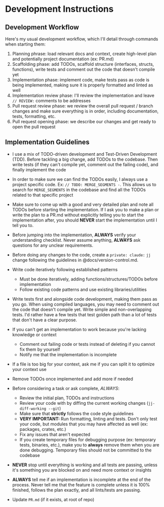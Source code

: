 
# Development Instructions

## Development Workflow

Here's my usual development workflow, which I'll detail through commands when starting them:

1. Planning phrase: load relevant docs and context, create high-level plan and potentially project
   documentation (ex: PR.md)
2. Scaffolding phase: add TODOs, scaffold structure (interfaces, structs, functions), write tests
   and comment out the code that doesn't compile yet
3. Implementation phase: implement code, make tests pass as code is being implemented, making sure
   it is properly formatted and linted as well
4. Implementation review phase: I'll review the implementation and leave `// REVIEW:` comments to
   be addresses
5. Pull request review phase: we review the overall pull request / branch changes and make sure
   everything is in order, including documentation, tests, formatting, etc.
6. Pull request opening phase: we describe our changes and get ready to open the pull request

## Implementation Guidelines

* I use a mix of TODO-driven development and Test-Driven Development (TDD). Before tackling a big
  change, add TODOs to the codebase. Then write tests (if they can't compile yet, comment out the
  failing code), and finally implement the code

* In order to make sure we can find the TODOs easily, I always use a project specific code.
  Ex: `// TODO: MERGE_SEGMENTS -`. This allows us to search for `MERGE_SEGMENTS` in the codebase and find
  all the TODOs related to that specific project

* Make sure to come up with a good and very detailed plan and note all TODOs before starting the
  implementation. If I ask you to make a plan or write the plan to a PR.md without explicitly
  telling you to start the implementation after, you should **NEVER** start the implementation until
  I tell you to.

* Before jumping into the implementation, **ALWAYS** verify your understanding checklist. Never
  assume anything, **ALWAYS** ask questions for any unclear requirements.

* Before doing any changes to the code, create a `private: claude:` `jj` change following the
  guidelines in @docs/version-control.md.

* Write code iteratively following established patterns
  * Must be done iteratively, adding functions/structures/TODOs before implementation
  * Follow existing code patterns and use existing libraries/utilities

* Write tests first and alongside code development, making them pass as you go. When using compiled
  languages, you may need to comment out the code that doesn't compile yet. Write simple and
  non-overlapping tests. I'd rather have a few tests that test golden path than a lot of tests that
  don't have a clear purpose.

* If you can't get an implementation to work because you're lacking knowledge or context
  * Comment out failing code or tests instead of deleting if you cannot fix them by yourself
  * Notify me that the implementation is incomplete

* If a file is too big for your context, ask me if you can split it to optimize your context use

* Remove TODOs once implemented and add more if needed

* Before considering a task or ask complete, *ALWAYS*:
  * Review the initial plan, TODOs and instructions
  * Review your code with by diffing the current working changes (`jj-diff-working --git`)
  * Make sure that **strictly** follows the code style guidelines
  * **VERY IMPORTANT:** Run formatting, linting and tests. Don't only test your code, but modules
    that you may have affected as well (ex: packages, crates, etc.)
  * Fix any issues that aren't expected
  * If you create temporary files for debugging purpose (ex: temporary tests, binaries, etc.), make
    you to **always** remove them when you are done debugging. Temporary files should not be committed
    to the codebase

* **NEVER** stop until everything is working and all tests are passing, unless it's something you
  are blocked on and need more context or insights

* **ALWAYS** tell me if an implementation is incomplete at the end of the process. Never tell me
  that the feature is complete unless it is 100% finished, follows the plan exactly, and all
  lints/tests are passing.

* Update `PR.md` (if it exists, at root of repo)
